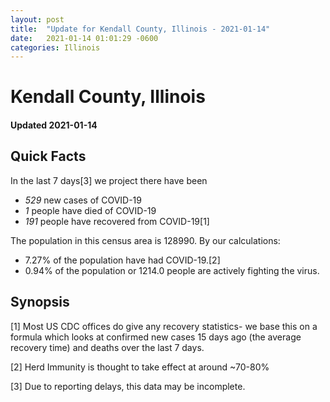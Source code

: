 ```yaml
---
layout: post
title:  "Update for Kendall County, Illinois - 2021-01-14"
date:   2021-01-14 01:01:29 -0600
categories: Illinois
---
```


# Kendall County, Illinois
#### Updated 2021-01-14

## Quick Facts

In the last 7 days[3] we project there have been
- *529* new cases of COVID-19
- *1* people have died of COVID-19
- *191* people have recovered from COVID-19[1]

The population in this census area is 128990. By our calculations:
- 7.27% of the population have had COVID-19.[2]
- 0.94% of the population or 1214.0 people are actively fighting the virus.

## Synopsis




[1] Most US CDC offices do give any recovery statistics- we base this on a formula which looks at confirmed new cases
15 days ago (the average recovery time) and deaths over the last 7 days.

[2] Herd Immunity is thought to take effect at around ~70-80%

[3] Due to reporting delays, this data may be incomplete.
 
    
